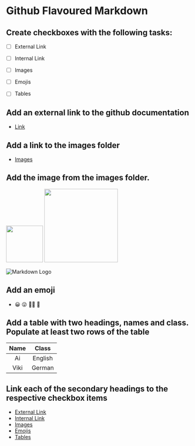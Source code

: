 # Github Flavoured Markdown
## Create checkboxes with the following tasks:

- [ ]  External Link
- [ ]  Internal Link
- [ ]  Images
- [ ]  Emojis
- [ ]  Tables


<a name="ExternalLink"> </a>
## Add an external link to the github documentation 

- [Link](https://help.github.com/en)

<a name="InternalLink"> </a>
## Add a link to the images folder

- [Images](https://github.com/AiTrinh303/authoring/tree/main/Images)

<a name="Images"> </a>
## Add the image from the images folder.

<img src="https://github.com/FBW-23-E10/013-bdl-github-flavoured-markdown-AiTrinh303/blob/main/images/logo.png" width="100">

<img src="https://github.com/FBW-23-E10/013-bdl-github-flavoured-markdown-AiTrinh303/blob/main/images/logo.png" width="200">

![Markdown Logo](https://github.com/FBW-23-E10/013-bdl-github-flavoured-markdown-AiTrinh303/blob/main/images/logo.png)

<a name="Emojis"> </a>
## Add an emoji
- 	:grinning: :stuck_out_tongue_winking_eye:	:face_with_spiral_eyes: :pleading_face:

<a name="Tables"> </a>
## Add a table with two headings, names and class. Populate at least two rows of the table
| Name | Class         | 
| :--: | :-----------: | 
| Ai   | English       | 
| Viki | German        | 

## Link each of the secondary headings to the respective checkbox items
- [External Link](#ExternalLink)
- [Internal Link](#InternalLink)
- [Images](#Images)
- [Emojis](#Emojis)
- [Tables](#Tables)
  
